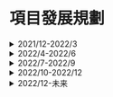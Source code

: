 # 項目發展規劃

<details>

<summary>2021/12-2022/3</summary>

完成平臺基本業務架構。如節點的基本搭建和最基礎的運營，完成盲盒的交易功能，完成遊戲的基本入駐介面等。

</details>

<details>

<summary>2022/4-2022/6</summary>

自主開發遊戲，同時和其他遊戲公司洽談入駐。創作者在平臺上線遊戲可以得到平臺支持，還可以進行NFT道具的售賣等。

</details>

<details>

<summary>2022/7-2022/9</summary>

運營遊戲相關業務，並著力與平臺及節點的升級開發。

</details>

<details>

<summary>2022/10-2022/12</summary>

遊戲測鏈的開發，同時拓展遊戲業務。

</details>

<details>

<summary>2022/12-未来</summary>

後期將根據專案發展進行相關升級及其他業務的運營。

</details>
